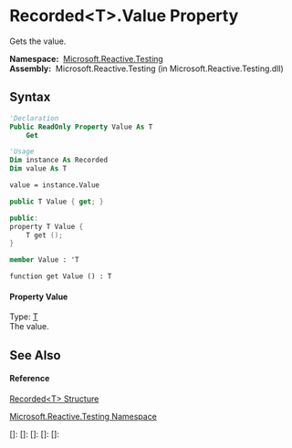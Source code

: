# Recorded\<T\>.Value Property

Gets the value.

**Namespace:**  [Microsoft.Reactive.Testing](Microsoft.Reactive.Testing\Microsoft.Reactive.Testing.md)  
**Assembly:**  Microsoft.Reactive.Testing (in Microsoft.Reactive.Testing.dll)

## Syntax

```vb
'Declaration
Public ReadOnly Property Value As T
    Get
```

```vb
'Usage
Dim instance As Recorded
Dim value As T

value = instance.Value
```

```csharp
public T Value { get; }
```

```c++
public:
property T Value {
    T get ();
}
```

```fsharp
member Value : 'T
```

```jscript
function get Value () : T
```

#### Property Value

Type: [T](Recorded\Recorded(T).md)  
The value.

## See Also

#### Reference

[Recorded\<T\> Structure](Recorded\Recorded(T).md)

[Microsoft.Reactive.Testing Namespace](Microsoft.Reactive.Testing\Microsoft.Reactive.Testing.md)

[]: 
[]: 
[]: 
[]: 
[]: 